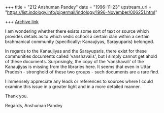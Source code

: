 +++
title = "212 Anshuman Pandey"
date = "1996-11-23"
upstream_url = "https://list.indology.info/pipermail/indology/1996-November/006251.html"

+++
[Archive link](https://list.indology.info/pipermail/indology/1996-November/006251.html)


I am wondering whether there exists some sort of text or source which
provides details as to which vedic school a certain clan within a
certain brahmanical community (specifically: Kanaujiyas, Sarayuparis)
belonged.

In regards to the Kanaujiyas and the Sarayuparis, there exist for these
communities documents called 'vanshavalis', but I simply cannot get ahold
of these documents. Surprisingly, the copy of the 'vanshavali' of the
Kanaujiyas is missing from the libraries here. It seems that even in Uttar
Pradesh - stronghold of these two groups - such documents are a rare find.

I immensely appreciate any leads or references to sources where I could
examine this issue in a greater light and in a more detailed manner.

Thank you.

Regards,
Anshuman Pandey






